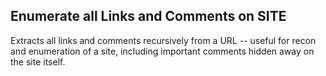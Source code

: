 ## Enumerate all Links and Comments on SITE

Extracts all links and comments recursively from a URL -- useful for recon and enumeration of a site, including important comments hidden away on the site itself.
